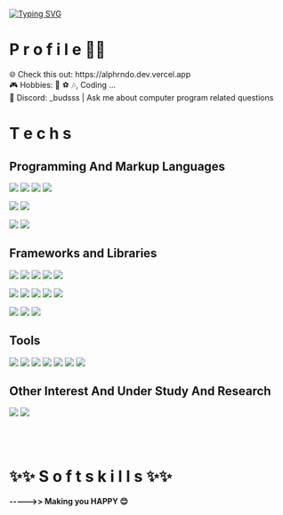 [![Typing SVG](https://readme-typing-svg.demolab.com/?lines=👋+Hi+There,+I'm+Aldi!;✨A+❤️+Software+Developer+❤️+from+🇮🇩)](https://git.io/typing-svg)
# P r o f i l e  👦🏻

 <p>🌐 Check this out: https://alphrndo.dev.vercel.app<br/>
 🎮 Hobbies: 🎤 ⚽️ 🎶, Coding ...<br/>
 💬 Discord: _budsss | Ask me about computer program related questions
 <br/>
 </p>


# T e c h s

## Programming And Markup Languages

<p>
 <img src="https://img.shields.io/badge/HTML-E34F26?style=for-the-badge&logo=html5&logoColor=white" />
 <img src="https://img.shields.io/badge/CSS3-1572B6?style=for-the-badge&logo=css3&logoColor=white" />
 <img src="https://shields.io/badge/JavaScript-F7DF1E?logo=JavaScript&logoColor=000&style=for-the-badge" />
 <img src="https://shields.io/badge/Typescript-3178C6?logo=Typescript&logoColor=FFF&style=for-the-badge" />
</p>
<p>
 <img src="https://img.shields.io/badge/GOLANG-00ADD8?style=for-the-badge&logo=go&logoColor=white" />
 <img src="https://img.shields.io/badge/Python-3776AB?style=for-the-badge&logo=python&logoColor=white" />
</p>
<p>
 <img src="https://img.shields.io/badge/Postgresql-4169E1?style=for-the-badge&logo=postgresql&logoColor=white" />
 <img src="https://img.shields.io/badge/MONGODB-47A248?style=for-the-badge&logo=mongodb&logoColor=white" />
</p>

## Frameworks and Libraries

<p> 
 <img src="https://img.shields.io/badge/NODE_JS-339933?style=for-the-badge&logo=nodedotjs&logoColor=white" />
 <img src="https://img.shields.io/badge/DENO-70FFAF?style=for-the-badge&logo=deno&logoColor=black" />
 <img src="https://img.shields.io/badge/EXPRESS_JS-000000?style=for-the-badge&logo=express&logoColor=white" /> 
 <img src="https://img.shields.io/badge/GO_GIN-000000?style=for-the-badge&logo=gin&logoColor=008ECF" />
 <img src="https://img.shields.io/badge/Supabase-3FCF8E?style=for-the-badge&logo=supabase&logoColor=white" />
 
</p>
<p>
 <img src="https://img.shields.io/badge/React-20232A?style=for-the-badge&logo=react&logoColor=61DAFB" />
  <img src="https://img.shields.io/badge/next.js-000000?style=for-the-badge&logo=nextdotjs&logoColor=white" />
  <img src="https://img.shields.io/badge/React_Native-20232A?style=for-the-badge&logo=react&logoColor=61DAFB" />
  <img src="https://img.shields.io/badge/Tailwind_CSS-38B2AC?style=for-the-badge&logo=tailwind-css&logoColor=white" />
  <img src="https://img.shields.io/badge/Shadcn-000000?style=for-the-badge&logo=shadcnui&logoColor=white" />
</p>
<p>
 <img src="https://img.shields.io/badge/drizzle-C5F74F?style=for-the-badge&logo=drizzle&logoColor=white" />
 <img src="https://img.shields.io/badge/Prisma-2D3748?style=for-the-badge&logo=prisma&logoColor=white" />
 <img src="https://img.shields.io/badge/Sequelize-52B0E7?style=for-the-badge&logo=sequelize&logoColor=white" /> 
</p>

## Tools
<p>
 <img src="https://img.shields.io/badge/Git-F05032?style=for-the-badge&logo=git&logoColor=white" />
 <img src="https://img.shields.io/badge/Docker-2496ED?style=for-the-badge&logo=docker&logoColor=white" />
 <img src="https://img.shields.io/badge/Vercel-000000?style=for-the-badge&logo=vercel&logoColor=white" /> 
 <img src="https://img.shields.io/badge/Netlify-000000?style=for-the-badge&logo=netlify&logoColor=white" />
 <img src="https://img.shields.io/badge/AWS-00C7B7?style=for-the-badge&logo=amazonwebservices&logoColor=white" />
 <img src="https://img.shields.io/badge/Google_cloud-4285F4?style=for-the-badge&logo=googlecloud&logoColor=white" />
 <img src="https://img.shields.io/badge/clerk-6C47FF?style=for-the-badge&logo=clerk&logoColor=white" />
</p>

## Other Interest And Under Study And Research
<p>
 <img src="https://img.shields.io/badge/solidity-363636?style=for-the-badge&logo=solidity&logoColor=white" /> 
 <img src="https://img.shields.io/badge/Rust-000000?style=for-the-badge&logo=rust&logoColor=white" />
 
</p>

<br/><br/>
# ✨✨ S o f t s k i l l s ✨✨ 
<p><b>----->> Making you HAPPY 😊</b><p>

